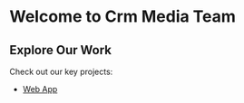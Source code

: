 # Welcome to Crm Media Team

## Explore Our Work
Check out our key projects:
- [Web App](https://www.figma.com/file/SC1E0KlTXSDt4PQ73Q79xN/Untitled?type=design&node-id=61%3A91&mode=design&t=sqNvhPdzKv5bUvR7-1)
